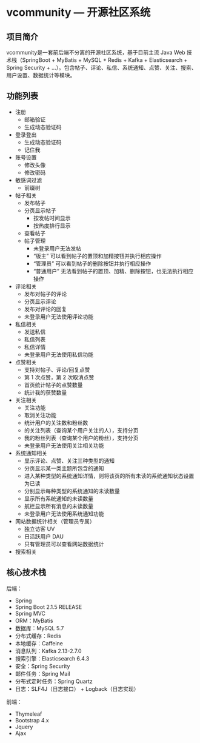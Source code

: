 # vcommunity — 开源社区系统




## 项目简介

vcommunity是一套前后端不分离的开源社区系统，基于目前主流 Java Web 技术栈（SpringBoot + MyBatis + MySQL + Redis + Kafka + Elasticsearch + Spring Security + ...）。包含帖子、评论、私信、系统通知、点赞、关注、搜索、用户设置、数据统计等模块。



## 功能列表

- 注册
    - 邮箱验证
    - 生成动态验证码
- 登录登出
    - 生成动态验证码
    - 记住我
- 账号设置
    - 修改头像
    - 修改密码
- 敏感词过滤
    - 前缀树
- 帖子相关
    - 发布帖子
    - 分页显示帖子
        - 按发帖时间显示
        - 按热度排行显示
    - 查看帖子
    - 帖子管理
        - 未登录用户无法发帖
        - “版主” 可以看到帖子的置顶和加精按钮并执行相应操作
        - “管理员” 可以看到帖子的删除按钮并执行相应操作
        - “普通用户” 无法看到帖子的置顶、加精、删除按钮，也无法执行相应操作
- 评论相关
    - 发布对帖子的评论
    - 分页显示评论
    - 发布对评论的回复
    - 未登录用户无法使用评论功能
- 私信相关
    - 发送私信
    - 私信列表
    - 私信详情
    - 未登录用户无法使用私信功能
- 点赞相关
    - 支持对帖子、评论/回复点赞
    - 第 1 次点赞，第 2 次取消点赞
    - 首页统计帖子的点赞数量
    - 统计我的获赞数量
- 关注相关
    - 关注功能
    - 取消关注功能
    - 统计用户的关注数和粉丝数
    - 的关注列表（查询某个用户关注的人），支持分页
    - 我的粉丝列表（查询某个用户的粉丝），支持分页
    - 未登录用户无法使用关注相关功能
- 系统通知相关
    - 显示评论、点赞、关注三种类型的通知
    - 分页显示某一类主题所包含的通知
    - 进入某种类型的系统通知详情，则将该页的所有未读的系统通知状态设置为已读
    - 分别显示每种类型的系统通知的未读数量
    - 显示所有系统通知的未读数量
    - 航栏显示所有消息的未读数量
    - 未登录用户无法使用系统通知功能
- 网站数据统计相关（管理员专属）
    - 独立访客 UV
    - 日活跃用户 DAU
    - 只有管理员可以查看网站数据统计
- 搜索相关



## 核心技术栈

后端：

- Spring
- Spring Boot 2.1.5 RELEASE
- Spring MVC
- ORM：MyBatis
- 数据库：MySQL 5.7
- 分布式缓存：Redis
- 本地缓存：Caffeine
- 消息队列：Kafka 2.13-2.7.0
- 搜索引擎：Elasticsearch 6.4.3
- 安全：Spring Security
- 邮件任务：Spring Mail
- 分布式定时任务：Spring Quartz
- 日志：SLF4J（日志接口） + Logback（日志实现）

前端：

- Thymeleaf
- Bootstrap 4.x
- Jquery
- Ajax



